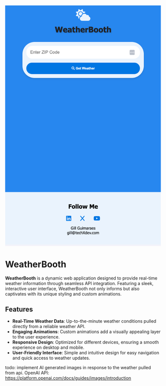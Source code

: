 ![App Image](Assets/1.png)
# WeatherBooth

**WeatherBooth** is a dynamic web application designed to provide real-time weather information through seamless API integration. Featuring a sleek, interactive user interface, WeatherBooth not only informs but also captivates with its unique styling and custom animations.

## Features

- **Real-Time Weather Data**: Up-to-the-minute weather conditions pulled directly from a reliable weather API.
- **Engaging Animations**: Custom animations add a visually appealing layer to the user experience.
- **Responsive Design**: Optimized for different devices, ensuring a smooth experience on desktop and mobile.
- **User-Friendly Interface**: Simple and intuitive design for easy navigation and quick access to weather updates.

todo: implement AI generated images in response to the weather pulled from api.
OpenAI API:
https://platform.openai.com/docs/guides/images/introduction
